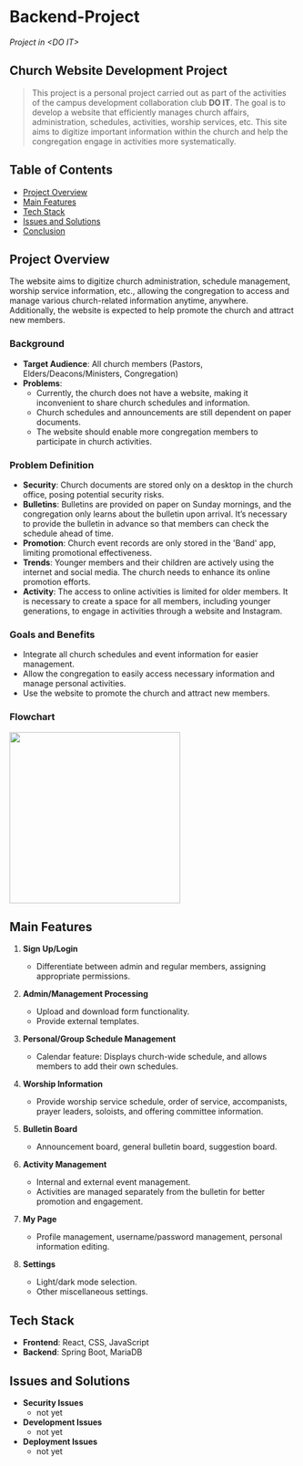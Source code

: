 # Backend-Project
_Project in &lt;DO IT>_

## Church Website Development Project

> This project is a personal project carried out as part of the activities of the campus development collaboration club **DO IT**. The goal is to develop a website that efficiently manages church affairs, administration, schedules, activities, worship services, etc. This site aims to digitize important information within the church and help the congregation engage in activities more systematically.

## Table of Contents

- [Project Overview](#project-overview)
- [Main Features](#main-features)
- [Tech Stack](#tech-stack)
- [Issues and Solutions](#issues-and-solutions)
- [Conclusion](#conclusion)

## Project Overview

The website aims to digitize church administration, schedule management, worship service information, etc., allowing the congregation to access and manage various church-related information anytime, anywhere. Additionally, the website is expected to help promote the church and attract new members.

### Background

- **Target Audience**: All church members (Pastors, Elders/Deacons/Ministers, Congregation)
- **Problems**:
  - Currently, the church does not have a website, making it inconvenient to share church schedules and information.
  - Church schedules and announcements are still dependent on paper documents.
  - The website should enable more congregation members to participate in church activities.

### Problem Definition

- **Security**: Church documents are stored only on a desktop in the church office, posing potential security risks.
- **Bulletins**: Bulletins are provided on paper on Sunday mornings, and the congregation only learns about the bulletin upon arrival. It’s necessary to provide the bulletin in advance so that members can check the schedule ahead of time.
- **Promotion**: Church event records are only stored in the 'Band' app, limiting promotional effectiveness.
- **Trends**: Younger members and their children are actively using the internet and social media. The church needs to enhance its online promotion efforts.
- **Activity**: The access to online activities is limited for older members. It is necessary to create a space for all members, including younger generations, to engage in activities through a website and Instagram.

### Goals and Benefits

- Integrate all church schedules and event information for easier management.
- Allow the congregation to easily access necessary information and manage personal activities.
- Use the website to promote the church and attract new members.

### Flowchart
<p align="left">
  <img src="https://i.imgur.com/gRR6PkH.png" width="300">
</p>

## Main Features
1. **Sign Up/Login**
   - Differentiate between admin and regular members, assigning appropriate permissions.

2. **Admin/Management Processing**
   - Upload and download form functionality.
   - Provide external templates.

3. **Personal/Group Schedule Management**
   - Calendar feature: Displays church-wide schedule, and allows members to add their own schedules.

4. **Worship Information**
   - Provide worship service schedule, order of service, accompanists, prayer leaders, soloists, and offering committee information.

5. **Bulletin Board**
   - Announcement board, general bulletin board, suggestion board.

6. **Activity Management**
   - Internal and external event management.
   - Activities are managed separately from the bulletin for better promotion and engagement.

7. **My Page**
   - Profile management, username/password management, personal information editing.

8. **Settings**
   - Light/dark mode selection.
   - Other miscellaneous settings.

## Tech Stack
- **Frontend**: React, CSS, JavaScript
- **Backend**: Spring Boot, MariaDB

## Issues and Solutions
* **Security Issues**
    * not yet
* **Development Issues**
    * not yet
* **Deployment Issues**
    * not yet
